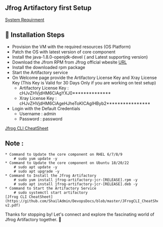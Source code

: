 ## Jfrog Artifactory first Setup 

[System Requirment](https://jfrog.com/help/r/jfrog-installation-setup-documentation/artifactory-system-requirements-and-platform-support)

## 🚀 Installation Steps

- Provision the VM with the required resources (OS Platform)
- Patch the OS with latest version of core component
- Install the java-1.8.0-openjdk-devel ( and Latest supporting version)
- Download the Jfrom RPM from Jfrog official wbesite [URL](https://releases.jfrog.io/artifactory/artifactory-rpms/jfrog-artifactory-jcr/jfrog-artifactory-jcr-[RELEASE].rpm)
- Install the downloaded rpm package
- Start the Artifactory service
- On Welcome page provide the Artifactory License Key and Xray License Key (This Key is Valid for 30 Days Only if you are working on test setup)
    * Artifactory License Key : cHJvZHVjdHM6CiAgYXJ0**************
    * Xray License Key : cHJvZHVjdHM6CiAgeHJheToKICAgIHByb2****************
- Login with the Default Credentials
    * Username : admin
    * Password : password

[Jfrog CLI CheatSheet](https://github.com/ShailAdmin/DevopsDocs/blob/master/JFrogCLI_CheatSheet-v2.pdf)

## Note :
    * Command to Update the core component on RHEL 6/7/8/9
        # sudo yum update -y
    * Command to Update the core component on Ubuntu 18/20/22
        # sudo apt update -y
        # sudo apt upgrade -y
    * Command to Install the Jfrog Artifactory
        # sudo yum install jfrog-artifactory-jcr-[RELEASE].rpm -y
        # sudo apt install jfrog-artifactory-jcr-[RELEASE].deb -y
    * Command to Start the Artifactory Service
        # sudo systemctl start artifactory
    [Jfrog CLI CheatSheet](https://github.com/ShailAdmin/DevopsDocs/blob/master/JFrogCLI_CheatSheet-v2.pdf)

Thanks for stopping by! Let's connect and explore the fascinating world of Jfrog Artifactory together. 🚀



    